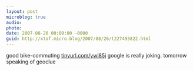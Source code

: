 ```yaml
---
layout: post
microblog: true
audio: 
photo: 
date: 2007-08-26 00:00:00 -0000
guid: http://xtof.micro.blog/2007/08/26/t227493822.html
---
```

good bike-commuting [tinyurl.com/ywl85j](http://tinyurl.com/ywl85j) google is really joking. tomorrow speaking of geoclue
